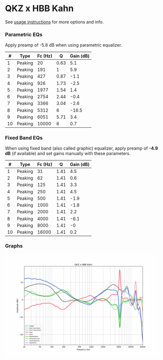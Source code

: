 # QKZ x HBB Kahn
See [usage instructions](https://github.com/jaakkopasanen/AutoEq#usage) for more options and info.

### Parametric EQs
Apply preamp of -5.8 dB when using parametric equalizer.

|   # | Type    |   Fc (Hz) |    Q |   Gain (dB) |
|-----|---------|-----------|------|-------------|
|   1 | Peaking |        20 | 0.63 |         5.1 |
|   2 | Peaking |       191 | 1    |         5.9 |
|   3 | Peaking |       427 | 0.87 |        -1.1 |
|   4 | Peaking |       926 | 1.73 |        -2.5 |
|   5 | Peaking |      1977 | 1.54 |         1.4 |
|   6 | Peaking |      2754 | 2.44 |        -0.4 |
|   7 | Peaking |      3366 | 3.04 |        -2.6 |
|   8 | Peaking |      5312 | 6    |       -16.5 |
|   9 | Peaking |      6051 | 5.71 |         3.4 |
|  10 | Peaking |     10000 | 6    |         0.7 |

### Fixed Band EQs
When using fixed band (also called graphic) equalizer, apply preamp of **-4.9 dB** (if available) and set gains manually with these parameters.

|   # | Type    |   Fc (Hz) |    Q |   Gain (dB) |
|-----|---------|-----------|------|-------------|
|   1 | Peaking |        31 | 1.41 |         4.5 |
|   2 | Peaking |        62 | 1.41 |         0.6 |
|   3 | Peaking |       125 | 1.41 |         3.3 |
|   4 | Peaking |       250 | 1.41 |         4.5 |
|   5 | Peaking |       500 | 1.41 |        -1.9 |
|   6 | Peaking |      1000 | 1.41 |        -1.8 |
|   7 | Peaking |      2000 | 1.41 |         2.2 |
|   8 | Peaking |      4000 | 1.41 |        -6.1 |
|   9 | Peaking |      8000 | 1.41 |        -0   |
|  10 | Peaking |     16000 | 1.41 |         0.2 |

### Graphs
![](./QKZ%20x%20HBB%20Kahn.png)
